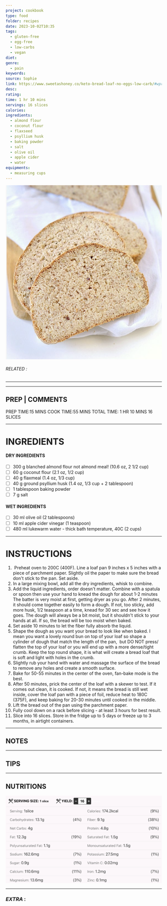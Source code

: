 ```yaml
---
project: cookbook
type: food
folder: recipes
date: 2023-10-02T10:35
tags:
  - gluten-free
  - egg-free
  - low-carbs
  - vegan
diet: 
genre:
  - pain
keywords: 
source: Sophie
link: https://www.sweetashoney.co/keto-bread-loaf-no-eggs-low-carb/#wprm-recipe-container-16151
desc: 
rating: 
time: 1 hr 10 mins
servings: 16 slices
calories: 
ingredients:
  - almond flour
  - coconut flour
  - flaxseed
  - psyllium husk
  - baking powder
  - salt
  - olive oil
  - apple cider
  - water
equipments:
  - measuring cups
---
```


![IMAGE](image_679.png)

###### *RELATED* : 
---


---
## PREP | COMMENTS

PREP TIME:15 MINS
COOK TIME:55 MINS
TOTAL TIME: 1 HR 10 MINS
16 SLICES

---
# INGREDIENTS

#### DRY INGREDIENTS

- [ ] 300 g blanched almond flour not almond meal! (10.6 oz, 2 1/2 cup)
- [ ] 60 g coconut flour (2.1 oz, 1/2 cup)
- [ ] 40 g flaxmeal (1.4 oz, 1/3 cup)
- [ ] 40 g ground psyllium husk (1.4 oz, 1/3 cup + 2 tablespoon)
- [ ] 1 tablespoon baking powder
- [ ] 7 g salt

#### WET INGREDIENTS

- [ ] 30 ml olive oil (2 tablespoons)
- [ ] 10 ml apple cider vinegar (1 teaspoon)
- [ ] 480 ml lukewarm water - thick bath temperature, 40C (2 cups)

---
# INSTRUCTIONS

1.  Preheat oven to 200C (400F). Line a loaf pan 9 inches x 5 inches with a piece of parchment paper. Slightly oil the paper to make sure the bread don't stick to the pan. Set aside.
2. In a large mixing bowl, add all the dry ingredients, whisk to combine. 
3. Add the liquid ingredients, order doesn't matter. Combine with a spatula or spoon then use your hand to knead the dough for about 1-2 minutes The batter is very moist at first, getting dryer as you go. After 2 minutes, it should come together easily to form a dough. If not, too sticky, add more husk, 1/2 teaspoon at a time, knead for 30 sec and see how it goes. The dough will always be a bit moist, but it shouldn't stick to your hands at all. If so, the bread will be too moist when baked. 
4. Set aside 10 minutes to let the fiber fully absorb the liquid. 
5. Shape the dough as you want your bread to look like when baked. I mean you want a lovely round bun on top of your loaf so shape a cylinder of dough that match the length of the pan,  but DO NOT press/ flatten the top of your loaf or you will end up with a more dense/tight crumb. Keep the top round shape, it is what will create a bread loaf that is soft and light with holes in the crumb.
6. Slightly rub your hand with water and massage the surface of the bread to remove any holes and create a smooth surface. 
7. Bake for 50-55 minutes in the center of the oven, fan-bake mode is the best. 
8. After 50 minutes, prick the center of the loaf with a skewer to test. If it comes out clean, it is cooked. If not, it means the bread is still wet inside, cover the loaf pan with a piece of foil, reduce heat to 180C (375F), and keep baking for 20-30 minutes until cooked in the middle. 
9. Lift the bread out of the pan using the parchment paper.
10. Fully cool down on a rack before slicing - at least 3 hours for best result.
11. Slice into 16 slices. Store in the fridge up to 5 days or freeze up to 3 months, in airtight containers.

---
## NOTES



---
## TIPS



---
## NUTRITIONS

![IMAGE](image_680.png)


---
### *EXTRA* :



